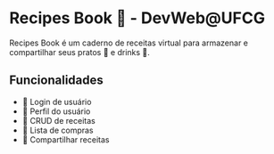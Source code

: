 # Recipes Book :page_with_curl: - DevWeb@UFCG

Recipes Book é um caderno de receitas virtual para armazenar e compartilhar seus pratos :spaghetti:  e drinks :tropical_drink:. 

## Funcionalidades

* :key:  Login de usuário
* :bust_in_silhouette:  Perfil do usuário
* :open_book:  CRUD de receitas
* :shopping_cart:  Lista de compras
* :link:  Compartilhar receitas 
